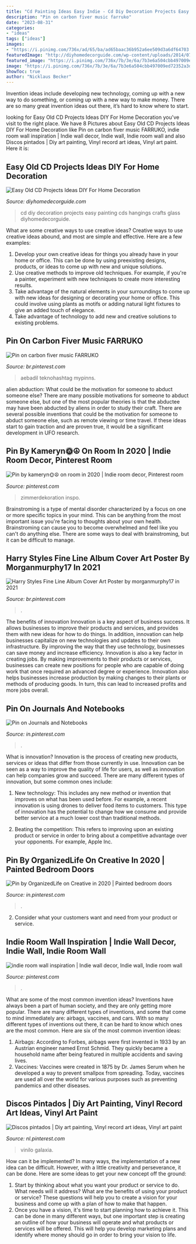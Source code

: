 ```yaml
---
title: "Cd Painting Ideas Easy Indie - Cd Diy Decoration Projects Easy Painting Cds Hangings Crafts Glass Diyhomedecorguide"
description: "Pin on carbon fiver music farruko"
date: "2023-08-31"
categories:
- "ideas"
tags: ["ideas"]
images:
- "https://i.pinimg.com/736x/ad/65/ba/ad65baac36b952a6ee509d3a6df64703.jpg"
featuredImage: "http://diyhomedecorguide.com/wp-content/uploads/2014/07/old-cd-wall-hangings.jpg"
featured_image: "https://i.pinimg.com/736x/7b/3e/6a/7b3e6a504cbb497009ed72352a3dbeb6.jpg"
image: "https://i.pinimg.com/736x/7b/3e/6a/7b3e6a504cbb497009ed72352a3dbeb6.jpg"
ShowToc: true
author: "Nicklaus Becker"
---
```



Invention ideas include developing new technology, coming up with a new way to do something, or coming up with a new way to make money. There are so many great invention ideas out there, it’s hard to know where to start.

	

		
looking for Easy Old CD Projects Ideas DIY For Home Decoration you've visit to the right place. We have 8 Pictures about Easy Old CD Projects Ideas DIY For Home Decoration like Pin on carbon fiver music FARRUKO, indie room wall inspiration | Indie wall decor, Indie wall, Indie room wall and also Discos pintados | Diy art painting, Vinyl record art ideas, Vinyl art paint. Here it is:
		
    
## Easy Old CD Projects Ideas DIY For Home Decoration

<img loading=lazy src="http://diyhomedecorguide.com/wp-content/uploads/2014/07/old-cd-wall-hangings.jpg" onerror="this.onerror=null;this.src='https://tse1.mm.bing.net/th?id=OIP.r79r8XjOccX1xn-vQ6MOCgHaFX&amp;pid=15.1';" alt="Easy Old CD Projects Ideas DIY For Home Decoration">

_Source: diyhomedecorguide.com_

>cd diy decoration projects easy painting cds hangings crafts glass diyhomedecorguide. 

	

What are some creative ways to use creative ideas?
Creative ways to use creative ideas abound, and most are simple and effective. Here are a few examples: 
1. Develop your own creative ideas for things you already have in your home or office. This can be done by using preexisting designs, products, or ideas to come up with new and unique solutions. 
2. Use creative methods to improve old techniques. For example, if you're a painter, experiment with new techniques to create more interesting results. 
3. Take advantage of the natural elements in your surroundings to come up with new ideas for designing or decorating your home or office. This could involve using plants as motifs or adding natural light fixtures to give an added touch of elegance. 
4. Take advantage of technology to add new and creative solutions to existing problems.

    
## Pin On Carbon Fiver Music FARRUKO

<img loading=lazy src="https://i.pinimg.com/736x/53/25/11/53251102f7f308b6f0a445e3bf8bbd3d.jpg" onerror="this.onerror=null;this.src='https://tse3.mm.bing.net/th?id=OIP.ePsado5TJF7O1IN6b2SgIwHaHv&amp;pid=15.1';" alt="Pin on carbon fiver music FARRUKO">

_Source: br.pinterest.com_

>aebadil teknohashtag mypinns. 

	

alien abduction: What could be the motivation for someone to abduct someone else?
There are many possible motivations for someone to abduct someone else, but one of the most popular theories is that the abductee may have been abducted by aliens in order to study their craft. There are several possible inventions that could be the motivation for someone to abduct someone else, such as remote viewing or time travel. If these ideas start to gain traction and are proven true, it would be a significant development in UFO research.

    
## Pin By Kameryn🌞☮️ On Room In 2020 | Indie Room Decor, Pinterest Room

<img loading=lazy src="https://i.pinimg.com/736x/7b/3e/6a/7b3e6a504cbb497009ed72352a3dbeb6.jpg" onerror="this.onerror=null;this.src='https://tse1.mm.bing.net/th?id=OIP.31inLO_iaUUidgM8R2bm-gHaNK&amp;pid=15.1';" alt="Pin by kameryn🌞☮️ on room in 2020 | Indie room decor, Pinterest room">

_Source: pinterest.com_

>zimmerdekoration inspo. 

	

Brainstroming is a type of mental disorder characterized by a focus on one or more specific topics in your mind. This can be anything from the most important issue you're facing to thoughts about your own health. Brainstroming can cause you to become overwhelmed and feel like you can't do anything else. There are some ways to deal with brainstroming, but it can be difficult to manage.

    
## Harry Styles Fine Line Album Cover Art Poster By Morganmurphy17 In 2021

<img loading=lazy src="https://i.pinimg.com/736x/fe/d0/da/fed0daddd9116c01ab820f00a5029ff8.jpg" onerror="this.onerror=null;this.src='https://tse1.mm.bing.net/th?id=OIP.RR7aJw-wTHsFlG5cWczEBwHaJ3&amp;pid=15.1';" alt="Harry Styles Fine Line Album Cover Art Poster by morganmurphy17 in 2021">

_Source: br.pinterest.com_

>. 

	

The benefits of innovation
Innovation is a key aspect of business success. It allows businesses to improve their products and services, and provides them with new ideas for how to do things. In addition, innovation can help businesses capitalize on new technologies and updates to their own infrastructure. By improving the way that they use technology, businesses can save money and increase efficiency.
Innovation is also a key factor in creating jobs. By making improvements to their products or services, businesses can create new positions for people who are capable of doing work that once required an advanced degree or experience. Innovation also helps businesses increase production by making changes to their plants or methods of producing goods. In turn, this can lead to increased profits and more jobs overall.

    
## Pin On Journals And Notebooks

<img loading=lazy src="https://i.pinimg.com/736x/91/02/48/91024863899674b5b8e8c26a3ed0804a.jpg" onerror="this.onerror=null;this.src='https://tse3.mm.bing.net/th?id=OIP.hjI3zBUBCZ5sitLRYRCZCwHaJ3&amp;pid=15.1';" alt="Pin on Journals and Notebooks">

_Source: in.pinterest.com_

>. 

	

What is innovation?
Innovation is the process of creating new products, services or ideas that differ from those currently in use. Innovation can be seen as a way to improve the quality of life for users, as well as innovation can help companies grow and succeed. There are many different types of innovation, but some common ones include:
1. New technology: This includes any new method or invention that improves on what has been used before. For example, a recent innovation is using drones to deliver food items to customers. This type of innovation has the potential to change how we consume and provide better service at a much lower cost than traditional methods.

2. Beating the competition: This refers to improving upon an existing product or service in order to bring about a competitive advantage over your opponents. For example, Apple Inc.

    
## Pin By OrganizedLife On Creative In 2020 | Painted Bedroom Doors

<img loading=lazy src="https://i.pinimg.com/736x/ad/65/ba/ad65baac36b952a6ee509d3a6df64703.jpg" onerror="this.onerror=null;this.src='https://tse2.mm.bing.net/th?id=OIP.I0NzfvareRQYXUDj7-fpWwHaJ1&amp;pid=15.1';" alt="Pin by OrganizedLife on Creative in 2020 | Painted bedroom doors">

_Source: in.pinterest.com_

>. 

	

2. Consider what your customers want and need from your product or service.

    
## Indie Room Wall Inspiration | Indie Wall Decor, Indie Wall, Indie Room Wall

<img loading=lazy src="https://i.pinimg.com/736x/ce/1f/ce/ce1fceee781c501810334e44fe37248c.jpg" onerror="this.onerror=null;this.src='https://tse3.mm.bing.net/th?id=OIP.t4XJPHfmhaP6L_5StEch-wHaNd&amp;pid=15.1';" alt="indie room wall inspiration | Indie wall decor, Indie wall, Indie room wall">

_Source: pinterest.com_

>. 

	

What are some of the most common invention ideas?
Inventions have always been a part of human society, and they are only getting more popular. There are many different types of inventions, and some that come to mind immediately are: airbags, vaccines, and cars. With so many different types of inventions out there, it can be hard to know which ones are the most common. Here are six of the most common invention ideas: 
1) Airbags: According to Forbes, airbags were first invented in 1933 by an Austrian engineer named Ernst Schmid. They quickly became a household name after being featured in multiple accidents and saving lives. 
2) Vaccines: Vaccines were created in 1875 by Dr. James Serum when he developed a way to prevent smallpox from spreading. Today, vaccines are used all over the world for various purposes such as preventing pandemics and other diseases.

    
## Discos Pintados | Diy Art Painting, Vinyl Record Art Ideas, Vinyl Art Paint

<img loading=lazy src="https://i.pinimg.com/736x/2f/5e/98/2f5e98ab1d67b9249830df8e2cb3200c.jpg" onerror="this.onerror=null;this.src='https://tse1.mm.bing.net/th?id=OIP.qVkA2IPr5auHglqK6j1bOAHaJ3&amp;pid=15.1';" alt="Discos pintados | Diy art painting, Vinyl record art ideas, Vinyl art paint">

_Source: nl.pinterest.com_

>vinilo galaxia. 

	

How can it be implemented?
In many ways, the implementation of a new idea can be difficult. However, with a little creativity and perseverance, it can be done. Here are some ideas to get your new concept off the ground: 
1. Start by thinking about what you want your product or service to do. What needs will it address? What are the benefits of using your product or service? These questions will help you to create a vision for your business and come up with a plan of how to make that happen. 
2. Once you have a vision, it's time to start planning how to achieve it. This can be done in many different ways, but one important step is creating an outline of how your business will operate and what products or services will be offered. This will help you develop marketing plans and identify where money should go in order to bring your vision to life.

